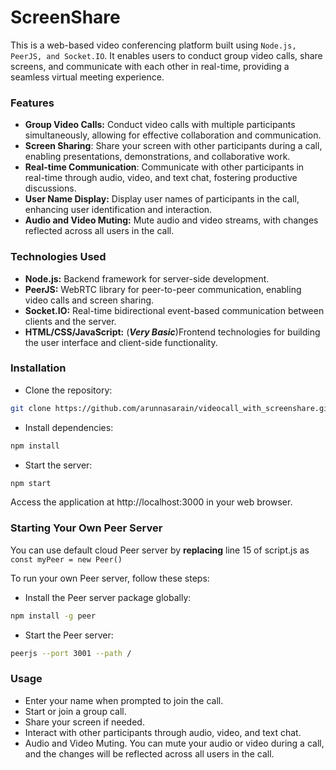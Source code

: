 # ScreenShare

This is a web-based video conferencing platform built using `Node.js, PeerJS, and Socket.IO`. It enables users to conduct group video calls, share screens, and communicate with each other in real-time, providing a seamless virtual meeting experience.

### Features
- **Group Video Calls:** Conduct video calls with multiple participants simultaneously, allowing for effective collaboration and communication.
- **Screen Sharing**: Share your screen with other participants during a call, enabling presentations, demonstrations, and collaborative work.
- **Real-time Communication**: Communicate with other participants in real-time through audio, video, and text chat, fostering productive discussions.
- **User Name Display:** Display user names of participants in the call, enhancing user identification and interaction.
- **Audio and Video Muting:** Mute audio and video streams, with changes reflected across all users in the call.

### Technologies Used
- **Node.js:** Backend framework for server-side development.
- **PeerJS:** WebRTC library for peer-to-peer communication, enabling video calls and screen sharing.
- **Socket.IO:** Real-time bidirectional event-based communication between clients and the server.
- **HTML/CSS/JavaScript:** (***Very Basic***)Frontend technologies for building the user interface and client-side functionality.

### Installation
- Clone the repository:

```bash
git clone https://github.com/arunnasarain/videocall_with_screenshare.git 
```

- Install dependencies:

```bash
npm install
```

- Start the server:

```bash
npm start
```

Access the application at http://localhost:3000 in your web browser.

### Starting Your Own Peer Server
You can use default cloud Peer server by **replacing** line 15 of script.js as ```const myPeer = new Peer()```

To run your own Peer server, follow these steps:

- Install the Peer server package globally:
```bash
npm install -g peer
```

- Start the Peer server:

```bash
peerjs --port 3001 --path /
```

### Usage
- Enter your name when prompted to join the call.
- Start or join a group call.
- Share your screen if needed.
- Interact with other participants through audio, video, and text chat.
- Audio and Video Muting. You can mute your audio or video during a call, and the changes will be reflected across all users in the call. 

